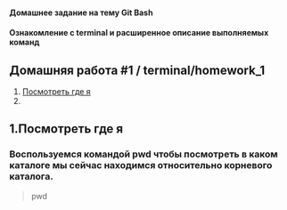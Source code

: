 #### Домашнее задание на тему Git Bash

#### Ознакомление с terminal и расширенное описание выполняемых команд

##  Домашняя работа #1 / terminal/homework_1

   1. <a href="#Посмотреть где я">Посмотреть где я</a>
   2. 
##  1.Посмотреть где я <a name="Посмотреть где я"></a>
### Воспользуемся командой pwd чтобы посмотреть в каком каталоге мы сейчас находимся относительно корневого каталога.

>pwd
>>
